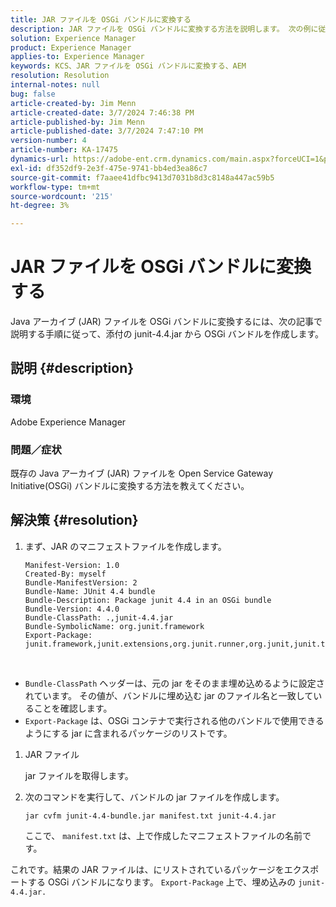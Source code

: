 ```yaml
---
title: JAR ファイルを OSGi バンドルに変換する
description: JAR ファイルを OSGi バンドルに変換する方法を説明します。 次の例に従って、添付の junit-4.4.jar から OSGi バンドルを作成します。
solution: Experience Manager
product: Experience Manager
applies-to: Experience Manager
keywords: KCS、JAR ファイルを OSGi バンドルに変換する、AEM
resolution: Resolution
internal-notes: null
bug: false
article-created-by: Jim Menn
article-created-date: 3/7/2024 7:46:38 PM
article-published-by: Jim Menn
article-published-date: 3/7/2024 7:47:10 PM
version-number: 4
article-number: KA-17475
dynamics-url: https://adobe-ent.crm.dynamics.com/main.aspx?forceUCI=1&pagetype=entityrecord&etn=knowledgearticle&id=93faf665-bbdc-ee11-904d-6045bd006268
exl-id: df352df9-2e3f-475e-9741-bb4ed3ea86c7
source-git-commit: f7aaee41dfbc9413d7031b8d3c8148a447ac59b5
workflow-type: tm+mt
source-wordcount: '215'
ht-degree: 3%

---
```


# JAR ファイルを OSGi バンドルに変換する


Java アーカイブ (JAR) ファイルを OSGi バンドルに変換するには、次の記事で説明する手順に従って、添付の junit-4.4.jar から OSGi バンドルを作成します。

## 説明 {#description}


### <b>環境</b>

Adobe Experience Manager

### <b>問題／症状</b>

既存の Java アーカイブ (JAR) ファイルを Open Service Gateway Initiative(OSGi) バンドルに変換する方法を教えてください。


## 解決策 {#resolution}


1. まず、JAR のマニフェストファイルを作成します。


   ```
   Manifest-Version: 1.0
   Created-By: myself
   Bundle-ManifestVersion: 2
   Bundle-Name: JUnit 4.4 bundle
   Bundle-Description: Package junit 4.4 in an OSGi bundle
   Bundle-Version: 4.4.0
   Bundle-ClassPath: .,junit-4.4.jar
   Bundle-SymbolicName: org.junit.framework
   Export-Package: junit.framework,junit.extensions,org.junit.runner,org.junit,junit.textui
   ```


 
- `Bundle-ClassPath` ヘッダーは、元の jar をそのまま埋め込めるように設定されています。 その値が、バンドルに埋め込む jar のファイル名と一致していることを確認します。
- `Export-Package` は、OSGi コンテナで実行される他のバンドルで使用できるようにする jar に含まれるパッケージのリストです。

1. JAR ファイル

   jar ファイルを取得します。

1. 次のコマンドを実行して、バンドルの jar ファイルを作成します。


   ```
   jar cvfm junit-4.4-bundle.jar manifest.txt junit-4.4.jar
   ```

   ここで、 `manifest.txt` は、上で作成したマニフェストファイルの名前です。


これです。結果の JAR ファイルは、にリストされているパッケージをエクスポートする OSGi バンドルになります。 `Export-Package` 上で、埋め込みの `junit-4.4.jar.`

